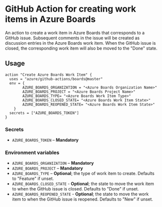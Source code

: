 # GitHub Action for creating work items in Azure Boards

An action to create a work item in Azure Boards that corresponds to
a GitHub issue.  Subsequent comments in the issue will be created as
discussion entries in the Azure Boards work item.  When the GitHub
issue is closed, the corresponding work item will also be moved to the
"Done" state.

## Usage

```
action "Create Azure Boards Work Item" {
  uses = "azure/github-actions/boards@master"
  env = {
		AZURE_BOARDS_ORGANIZATION = "<Azure Boards Organization Name>"
		AZURE_BOARDS_PROJECT = "<Azure Boards Project Name>"
		AZURE_BOARDS_TYPE= "<Azure Boards Work Item Type>"
		AZURE_BOARDS_CLOSED_STATE= "<Azure Boards Work Item State>"
		AZURE_BOARDS_REOPENED_STATE= "<Azure Boards Work Item State>"
	}
  secrets = ["AZURE_BOARDS_TOKEN"]
}
```

### Secrets

- `AZURE_BOARDS_TOKEN` – **Mandatory** 


### Environment variables

- `AZURE_BOARDS_ORGANIZATION` – **Mandatory**
- `AZURE_BOARDS_PROJECT` – **Mandatory** 
- `AZURE_BOARDS_TYPE` – **Optional**; the type of work item to create.  Defaults to "Feature" if unset.
- `AZURE_BOARDS_CLOSED_STATE` - **Optional**; the state to move the work item to when the GitHub issue is closed.  Defaults to "Done" if unset.
- `AZURE_BOARDS_REOPENED_STATE` - **Optional**; the state to move the work item to when the GitHub issue is reopened.  Defaults to "New" if unset.

